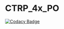 # CTRP_4x_PO

[![Codacy Badge](https://api.codacy.com/project/badge/Grade/3fa6a9e70cbb4d468f1823bdadc26690)](https://www.codacy.com/app/FNLCR/CTRP_4x_PO?utm_source=github.com&utm_medium=referral&utm_content=CBIIT/CTRP_4x_PO&utm_campaign=badger)
